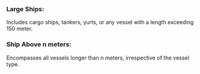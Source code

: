 ### Large Ships: 
Includes cargo ships, tankers, yurts, or any vessel with a length exceeding 150 meter.

### Ship Above n meters: 
Encompasses all vessels longer than n meters, irrespective of the vessel type.
